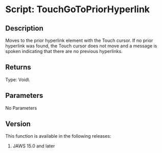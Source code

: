 # Script: TouchGoToPriorHyperlink

## Description

Moves to the prior hyperlink element with the Touch cursor. If no prior
hyperlink was found, the Touch cursor does not move and a message is
spoken indicating that there are no previous hyperlinks.

## Returns

Type: Void\

## Parameters

No Parameters

## Version

This function is available in the following releases:

1.  JAWS 15.0 and later
